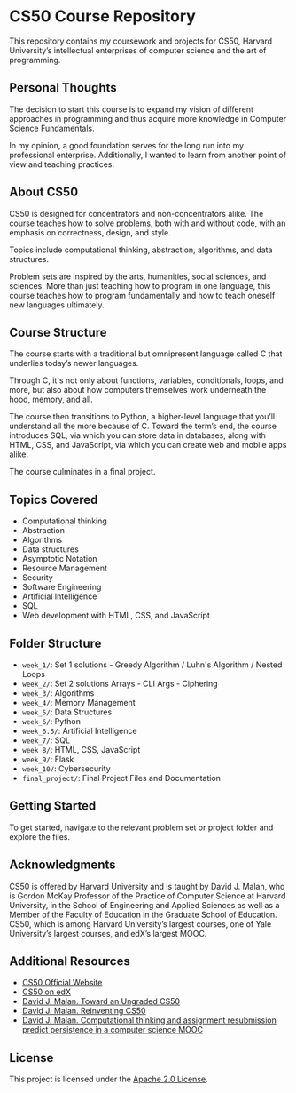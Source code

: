 # CS50 Course Repository

This repository contains my coursework and projects for CS50, Harvard University’s intellectual enterprises of computer science and the art of programming.

## Personal Thoughts

 The decision to start this course is to expand my vision of different approaches in programming and thus acquire more knowledge in Computer Science Fundamentals.

 In my opinion, a good foundation serves for the long run into my professional enterprise.
 Additionally, I wanted to learn from another point of view and teaching practices.

## About CS50

 CS50 is designed for concentrators and non-concentrators alike. 
 The course teaches how to solve problems, both with and without code, with an emphasis on correctness, design, and style. 

 Topics include computational thinking, abstraction, algorithms, and data structures.

 Problem sets are inspired by the arts, humanities, social sciences, and sciences. 
 More than just teaching how to program in one language, this course teaches how to program fundamentally and how to teach oneself new languages ultimately.

## Course Structure

 The course starts with a traditional but omnipresent language called C that underlies today’s newer languages. 

 Through C, it's not only about functions, variables, conditionals, loops, and more, but also about how computers themselves work underneath the hood, memory, and all. 

 The course then transitions to Python, a higher-level language that you’ll understand all the more because of C. 
 Toward the term’s end, the course introduces SQL, via which you can store data in databases, along with HTML, CSS, and JavaScript, via which you can create web and mobile apps alike.

 The course culminates in a final project.

## Topics Covered

- Computational thinking
- Abstraction
- Algorithms
- Data structures
- Asymptotic Notation
- Resource Management
- Security
- Software Engineering
- Artificial Intelligence
- SQL 
- Web development with HTML, CSS, and JavaScript

## Folder Structure

- `week_1/`: Set 1 solutions - Greedy Algorithm / Luhn's Algorithm / Nested Loops
- `week_2/`: Set 2 solutions Arrays - CLI Args - Ciphering
- `week_3/`: Algorithms
- `week_4/`: Memory Management
- `week_5/`: Data Structures
- `week_6/`: Python
- `week_6.5/`: Artificial Intelligence
- `week_7/`: SQL
- `week_8/`: HTML, CSS, JavaScript
- `week_9/`: Flask
- `week_10/`: Cybersecurity
- `final_project/`: Final Project Files and Documentation

## Getting Started

To get started, navigate to the relevant problem set or project folder and explore the files.

## Acknowledgments

 CS50 is offered by Harvard University and is taught by David J. Malan, who is Gordon McKay Professor of the Practice of Computer Science at Harvard University,
 in the School of Engineering and Applied Sciences as well as a Member of the Faculty of Education in the Graduate School of Education.<br> 
 CS50, which is among Harvard University’s largest courses, one of Yale University’s largest courses, and edX’s largest MOOC.


## Additional Resources

- [CS50 Official Website](https://pll.harvard.edu/course/cs50-introduction-computer-science)
- [CS50 on edX](https://www.edx.org/course/cs50s-introduction-to-computer-science)
- [David J. Malan. Toward an Ungraded CS50](https://cs.harvard.edu/malan/publications/Toward_an_Ungraded_CS50.pdf)
- [David J. Malan. Reinventing CS50](https://cs.harvard.edu/malan/publications/fp310-malan.pdf)
- [David J. Malan. Computational thinking and assignment resubmission predict persistence in a computer science MOOC](https://cs.harvard.edu/malan/publications/jcal.12427.pdf)
  
## License

 This project is licensed under the [Apache 2.0 License](https://opensource.org/licenses/apache-2.0).
 
